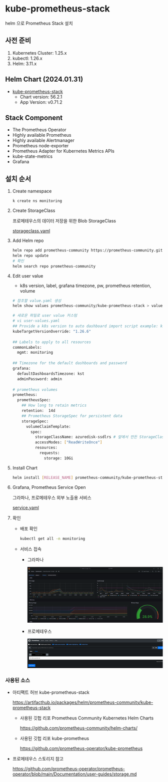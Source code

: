 # kube-prometheus-stack
helm 으로 Prometheus Stack 설치

## 사전 준비
1. Kubernetes Cluster: 1.25.x
2. kubectl: 1.26.x
2. Helm: 3.11.x

## Helm Chart (2024.01.31)
- [kube-prometheus-stack](https://artifacthub.io/packages/helm/prometheus-community/kube-prometheus-stack)
    - Chart version: 56.2.1
    - App Version: v0.71.2

## Stack Component
- The Prometheus Operator
- Highly available Prometheus
- Highly available Alertmanager
- Prometheus node-exporter
- Prometheus Adapter for Kubernetes Metrics APIs
- kube-state-metrics
- Grafana

## 설치 순서
1. Create namespace

    ```bash
    k create ns monitoring
    ```
2. Create StorageClass

    프로메테우스의 데이터 저장을 위한 Blob StorageClass

    [storageclass.yaml](storageclass.yaml)

3. Add Helm repo 

    ```bash
    helm repo add prometheus-community https://prometheus-community.github.io/helm-charts
    helm repo update
    # 확인
    helm search repo prometheus-community
    ```
4. Edit user value
    - k8s version, label, grafana timezone, pw, prometheus retention, volume
    ```bash
    # 참조할 value.yaml 생성
    helm show values prometheus-community/kube-prometheus-stack > values.yaml
    ```
    ```bash
    # 새로운 파일로 user value 커스텀
    # vi user-values.yaml
    ## Provide a k8s version to auto dashboard import script example: kubeTargetVersionOverride: 1.16.6
    kubeTargetVersionOverride: "1.26.6"

    ## Labels to apply to all resources
    commonLabels:
      mgmt: monitoring

    ## Timezone for the default dashboards and password
    grafana:
      defaultDashboardsTimezone: kst
      adminPassword: admin

    # prometheus volumes
    prometheus:
      prometheusSpec:
        ## How long to retain metrics
        retention:  14d
        ## Prometheus StorageSpec for persistent data
        storageSpec:
          volumeClaimTemplate:
            spec:
              storageClassName: azuredisk-ssdlrs # 앞에서 만든 StorageClass Name
              accessModes: ["ReadWriteOnce"]
              resources:
                requests:
                  storage: 10Gi
    ```
5. Install Chart
    ```bash
    helm install [RELEASE_NAME] prometheus-community/kube-prometheus-stack -f user-values.yaml -n monitoring
    ```
6. Grafana, Prometheus Service Open

    그라파나, 프로메테우스 외부 노출용 서비스

    [service.yaml](service.yaml)

7. 확인

    - 배포 확인

        ```bash
        kubectl get all -n monitoring
        ```
    - 서비스 접속

        - 그라파나
            
            ![grafana](image/nodes.png)        

        - 프로메테우스

            ![prometheus](image/prometheus.png)
### 사용된 소스
- 아티팩트 허브 kube-prometheus-stack

    https://artifacthub.io/packages/helm/prometheus-community/kube-prometheus-stack

    - 사용된 깃헙 리포 Prometheus Community Kubernetes Helm Charts
        
        https://github.com/prometheus-community/helm-charts/


    - 사용된 깃헙 리포 kube-prometheus

        https://github.com/prometheus-operator/kube-prometheus

- 프로메테우스 스토리지 참고

    https://github.com/prometheus-operator/prometheus-operator/blob/main/Documentation/user-guides/storage.md
